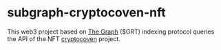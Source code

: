 # subgraph-cryptocoven-nft

This web3 project based on [The Graph](https://thegraph.com/en/) ($GRT) indexing protocol queries the API of the NFT [cryptocoven](https://www.cryptocoven.xyz/) project.
